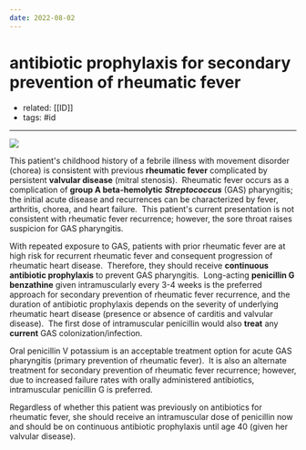 ```yaml
---
date: 2022-08-02
---
```


# antibiotic prophylaxis for secondary prevention of rheumatic fever

- related: [[ID]]
- tags: #id
---

![](https://photos.thisispiggy.com/file/wikiFiles/20220802212141.png)

This patient's childhood history of a febrile illness with movement disorder (chorea) is consistent with previous **rheumatic fever** complicated by persistent **valvular disease** (mitral stenosis).  Rheumatic fever occurs as a complication of **group A beta-hemolytic** _**Streptococcus**_ (GAS) pharyngitis; the initial acute disease and recurrences can be characterized by fever, arthritis, chorea, and heart failure.  This patient's current presentation is not consistent with rheumatic fever recurrence; however, the sore throat raises suspicion for GAS pharyngitis.

With repeated exposure to GAS, patients with prior rheumatic fever are at high risk for recurrent rheumatic fever and consequent progression of rheumatic heart disease.  Therefore, they should receive **continuous antibiotic prophylaxis** to prevent GAS pharyngitis.  Long-acting **penicillin G benzathine** given intramuscularly every 3-4 weeks is the preferred approach for secondary prevention of rheumatic fever recurrence, and the duration of antibiotic prophylaxis depends on the severity of underlying rheumatic heart disease (presence or absence of carditis and valvular disease).  The first dose of intramuscular penicillin would also **treat** any **current** GAS colonization/infection.

Oral penicillin V potassium is an acceptable treatment option for acute GAS pharyngitis (primary prevention of rheumatic fever).  It is also an alternate treatment for secondary prevention of rheumatic fever recurrence; however, due to increased failure rates with orally administered antibiotics, intramuscular penicillin G is preferred.

Regardless of whether this patient was previously on antibiotics for rheumatic fever, she should receive an intramuscular dose of penicillin now and should be on continuous antibiotic prophylaxis until age 40 (given her valvular disease).
